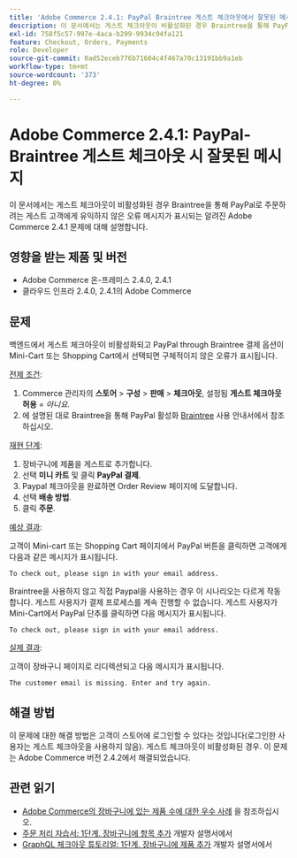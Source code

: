 ```yaml
---
title: 'Adobe Commerce 2.4.1: PayPal Braintree 게스트 체크아웃에서 잘못된 메시지'
description: 이 문서에서는 게스트 체크아웃이 비활성화된 경우 Braintree을 통해 PayPal로 주문하려는 게스트 고객에게 유익하지 않은 오류 메시지가 표시되는 알려진 Adobe Commerce 2.4.1 문제에 대해 설명합니다.
exl-id: 758f5c57-997e-4aca-b299-9934c94fa121
feature: Checkout, Orders, Payments
role: Developer
source-git-commit: 0ad52eceb776b71604c4f467a70c13191bb9a1eb
workflow-type: tm+mt
source-wordcount: '373'
ht-degree: 0%

---
```


# Adobe Commerce 2.4.1: PayPal-Braintree 게스트 체크아웃 시 잘못된 메시지

이 문서에서는 게스트 체크아웃이 비활성화된 경우 Braintree을 통해 PayPal로 주문하려는 게스트 고객에게 유익하지 않은 오류 메시지가 표시되는 알려진 Adobe Commerce 2.4.1 문제에 대해 설명합니다.

## 영향을 받는 제품 및 버전

* Adobe Commerce 온-프레미스 2.4.0, 2.4.1
* 클라우드 인프라 2.4.0, 2.4.1의 Adobe Commerce

## 문제

백엔드에서 게스트 체크아웃이 비활성화되고 PayPal through Braintree 결제 옵션이 Mini-Cart 또는 Shopping Cart에서 선택되면 구체적이지 않은 오류가 표시됩니다.

<u>전제 조건</u>:

1. Commerce 관리자의 **스토어** > **구성** > **판매** > **체크아웃**, 설정됨 **게스트 체크아웃 허용** = *아니요*.
1. 에 설명된 대로 Braintree을 통해 PayPal 활성화 [Braintree](https://docs.magento.com/user-guide/payment/braintree.html?) 사용 안내서에서 참조하십시오.

<u>재현 단계</u>:

1. 장바구니에 제품을 게스트로 추가합니다.
1. 선택 **미니 카트** 및 클릭 **PayPal 결제**.
1. Paypal 체크아웃을 완료하면 Order Review 페이지에 도달합니다.
1. 선택 **배송 방법**.
1. 클릭 **주문**.

<u>예상 결과</u>:

고객이 Mini-cart 또는 Shopping Cart 페이지에서 PayPal 버튼을 클릭하면 고객에게 다음과 같은 메시지가 표시됩니다.

<pre><code class="language-bash">To check out, please sign in with your email address.</code></pre>

Braintree을 사용하지 않고 직접 Paypal을 사용하는 경우 이 시나리오는 다르게 작동합니다. 게스트 사용자가 결제 프로세스를 계속 진행할 수 없습니다. 게스트 사용자가 Mini-Cart에서 PayPal 단추를 클릭하면 다음 메시지가 표시됩니다.

<pre><code class="language-bash">To check out, please sign in with your email address.</code></pre>

<u>실제 결과</u>:

고객이 장바구니 페이지로 리디렉션되고 다음 메시지가 표시됩니다.

<pre><code class="language-bash">The customer email is missing. Enter and try again.</code></pre>

## 해결 방법

이 문제에 대한 해결 방법은 고객이 스토어에 로그인할 수 있다는 것입니다(로그인한 사용자는 게스트 체크아웃을 사용하지 않음). 게스트 체크아웃이 비활성화된 경우. 이 문제는 Adobe Commerce 버전 2.4.2에서 해결되었습니다.

## 관련 읽기

* [Adobe Commerce의 장바구니에 있는 제품 수에 대한 우수 사례](https://support.magento.com/hc/en-us/articles/360048550332) 을 참조하십시오.
* [주문 처리 자습서: 1단계. 장바구니에 항목 추가](https://devdocs.magento.com/guides/v2.4/rest/tutorials/orders/order-add-items.html) 개발자 설명서에서
* [GraphQL 체크아웃 튜토리얼: 1단계. 장바구니에 제품 추가](https://devdocs.magento.com/guides/v2.4/graphql/tutorials/checkout/checkout-add-product-to-cart.html) 개발자 설명서에서
